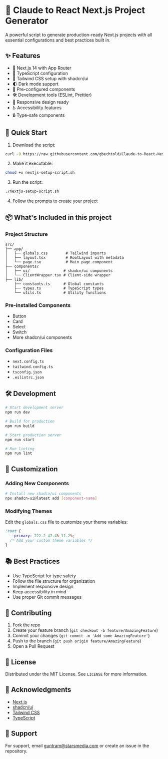 # 🚀 Claude to React Next.js Project Generator

A powerful script to generate production-ready Next.js projects with all essential configurations and best practices built in.

## ✨ Features

- 🔷 Next.js 14 with App Router
- 📘 TypeScript configuration
- 🎨 Tailwind CSS setup with shadcn/ui
- 🌓 Dark mode support
- 🧩 Pre-configured components
- 🛠️ Development tools (ESLint, Prettier)
- 📱 Responsive design ready
- ♿ Accessibility features
- 🔒 Type-safe components

## 🚀 Quick Start

1. Download the script:

```bash
curl -O https://raw.githubusercontent.com/gbechtold/Claude-to-React-Next/refs/heads/main/nextjs-setup-script.sh
```

2. Make it executable:

```bash
chmod +x nextjs-setup-script.sh
```

3. Run the script:

```bash
./nextjs-setup-script.sh
```

4. Follow the prompts to create your project

## 📦 What's Included in this project

### Project Structure

```
src/
├── app/
│   ├── globals.css        # Tailwind imports
│   ├── layout.tsx         # RootLayout with metadata
│   └── page.tsx           # Main page component
├── components/
│   ├── ui/               # shadcn/ui components
│   └── ClientWrapper.tsx # Client-side wrapper
├── lib/
    ├── constants.ts      # Global constants
    ├── types.ts          # TypeScript types
    └── utils.ts          # Utility functions
```

### Pre-installed Components

- Button
- Card
- Select
- Switch
- More shadcn/ui components

### Configuration Files

- `next.config.ts`
- `tailwind.config.ts`
- `tsconfig.json`
- `.eslintrc.json`

## 🛠️ Development

```bash
# Start development server
npm run dev

# Build for production
npm run build

# Start production server
npm run start

# Run linting
npm run lint
```

## 🔧 Customization

### Adding New Components

```bash
# Install new shadcn/ui components
npx shadcn-ui@latest add [component-name]
```

### Modifying Themes

Edit the `globals.css` file to customize your theme variables:

```css
:root {
  --primary: 222.2 47.4% 11.2%;
  /* Add your custom theme variables */
}
```

## 📚 Best Practices

- Use TypeScript for type safety
- Follow the file structure for organization
- Implement responsive design
- Keep accessibility in mind
- Use proper Git commit messages

## 🤝 Contributing

1. Fork the repo
2. Create your feature branch (`git checkout -b feature/AmazingFeature`)
3. Commit your changes (`git commit -m 'Add some AmazingFeature'`)
4. Push to the branch (`git push origin feature/AmazingFeature`)
5. Open a Pull Request

## 📝 License

Distributed under the MIT License. See `LICENSE` for more information.

## 🙏 Acknowledgments

- [Next.js](https://nextjs.org/)
- [shadcn/ui](https://ui.shadcn.com/)
- [Tailwind CSS](https://tailwindcss.com/)
- [TypeScript](https://www.typescriptlang.org/)

## 🤔 Support

For support, email guntram@starsmedia.com or create an issue in the repository.
